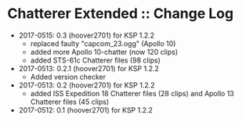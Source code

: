 # Chatterer Extended :: Change Log

* 2017-0515: 0.3 (hoover2701) for KSP 1.2.2
	+ replaced faulty "capcom_23.ogg" (Apollo 10)
	+ added more Apollo 10-chatter (now 120 clips)
	+ added STS-61c Chatterer files (98 clips)
* 2017-0513: 0.2.1 (hoover2701) for KSP 1.2.2
	+ Added version checker
* 2017-0513: 0.2 (hoover2701) for KSP 1.2.2
	+ added ISS Expedition 18 Chatterer files (28 clips) and Apollo 13 Chatterer files (45 clips)
* 2017-0512: 0.1 (hoover2701) for KSP 1.2.2
